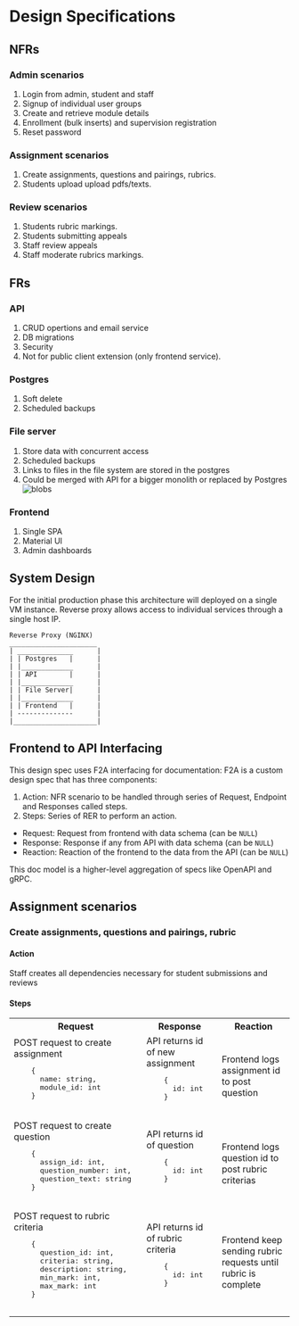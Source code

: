 # Design Specifications

## NFRs

### Admin scenarios
1. Login from admin, student and staff
2. Signup of individual user groups
3. Create and retrieve module details
4. Enrollment (bulk inserts) and supervision registration
5. Reset password

### Assignment scenarios
1. Create assignments, questions and pairings, rubrics.
2. Students upload upload pdfs/texts.

### Review scenarios
1. Students rubric markings.
2. Students submitting appeals
3. Staff review appeals
4. Staff moderate rubrics markings.

## FRs
### API
1. CRUD opertions and email service
2. DB migrations
3. Security
4. Not for public client extension (only frontend service).

### Postgres
1. Soft delete
2. Scheduled backups

### File server
1. Store data with concurrent access
2. Scheduled backups
3. Links to files in the file system are stored in the postgres
4. Could be merged with API for a bigger monolith or replaced by Postgres 
![blobs](https://www.enterprisedb.com/postgres-tutorials/postgresql-toast-and-working-blobsclobs-explained)

### Frontend
1. Single SPA
2. Material UI
3. Admin dashboards

## System Design
For the initial production phase this architecture will deployed on a single
VM instance. Reverse proxy allows access to individual services through
a single host IP.
```
Reverse Proxy (NGINX)
______________________
| ______________      |
| | Postgres   |      |
| |_____________      |
| | API        |      |
| |_____________      |
| | File Server|      |
| |_____________      |
| | Frontend   |      |
| --------------      |
|_____________________|
```

## Frontend to API Interfacing
This design spec uses F2A interfacing for documentation: F2A is a custom design
spec that has three components:
1. Action: NFR scenario to be handled through series of Request, Endpoint and Responses called steps.
2. Steps: Series of RER to perform an action.
  - Request: Request from frontend with data schema (can be `NULL`)
  - Response: Response if any from API with data schema (can be `NULL`)
  - Reaction: Reaction of the frontend to the data from the API (can be `NULL`)

This doc model is a higher-level aggregation of specs like OpenAPI and gRPC.

## Assignment scenarios
### Create assignments, questions and pairings, rubric
#### Action
Staff creates all dependencies necessary for student submissions and reviews
#### Steps
<table>
  <tr>
    <th>Request</th>
    <th>Response</th>
    <th>Reaction</th>
  </tr>
  <tr>
  <td>
    POST request to create assignment 
    <pre>
    { 
      name: string, 
      module_id: int 
    }
    </pre>
  </td>
  <td>
    API returns id of new assignment 
    <pre>
    { 
      id: int 
    }
    </pre>
  </td>
  <td>
    Frontend logs assignment id to post question
  </td>
</tr>
  <tr>
  <td>
    POST request to create question
    <pre>
    { 
      assign_id: int, 
      question_number: int,
      question_text: string 
    }
    </pre>
  </td>
  <td>
    API returns id of question
    <pre>
    { 
      id: int 
    }
    </pre>
  </td>
  <td>
    Frontend logs question id to post rubric criterias
  </td>
</tr>
  <tr>
  <td>
    POST request to rubric criteria
    <pre>
    { 
      question_id: int, 
      criteria: string,
      description: string,
      min_mark: int,
      max_mark: int
    }
    </pre>
  </td>
  <td>
    API returns id of rubric criteria
    <pre>
    { 
      id: int 
    }
    </pre>
  </td>
  <td>
    Frontend keep sending rubric requests until rubric is complete
  </td>
</tr>
</table>

